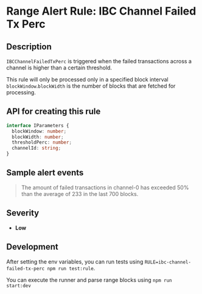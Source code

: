 # Range Alert Rule: IBC Channel Failed Tx Perc

## Description

`IBCChannelFailedTxPerc` is triggered when the failed transactions across a channel is higher than a certain threshold.

This rule will only be processed only in a specified block interval `blockWindow`.`blockWidth` is the number of blocks that are fetched for processing.

## API for creating this rule

```typescript
interface IParameters {
  blockWindow: number;
  blockWidth: number;
  thresholdPerc: number;
  channelId: string;
}
```

## Sample alert events

> The amount of failed transactions in channel-0 has exceeded 50% than the average of 233 in the last 700 blocks.

## Severity

- **Low**

## Development

After setting the env variables, you can run tests using `RULE=ibc-channel-failed-tx-perc npm run test:rule`.

You can execute the runner and parse range blocks using `npm run start:dev`
